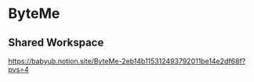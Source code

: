 # ByteMe

## Shared Workspace
https://babyub.notion.site/ByteMe-2eb14b115312493792011be14e2df68f?pvs=4
